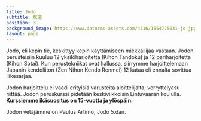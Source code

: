 ```yaml
---
title: Jodo
subtitle: 杖道
position: 3
background_image: https://www.datocms-assets.com/4316/1554775031-jo.jpg?auto=compress
layout: page
---
```


Jodo, eli kepin tie, keskittyy kepin käyttämiseen miekkailijaa vastaan. Jodon perusteisiin kuuluu 12 yksilöharjoitetta (Kihon Tandoku) ja 12 pariharjoitetta (Kihon Sotai). Kun perustekniikat ovat hallussa, siirrymme harjoittelemaan Japanin kendoliiton (Zen Nihon Kendo Renmei) 12 kataa eli ennalta sovittua liikesarjaa.

Jodon harjoittelu ei vaadi erityisiä varusteita aloittelijalta; verryttelyasu riittää.
Jodon peruskurssi pidetään keskiviikkoisin Lintuvaaran koululla. 
**Kurssiemme ikäsuositus on 15-vuotta ja ylöspäin.**

Jodon vetäjämme on Paulus Artimo, Jodo 5.dan.
